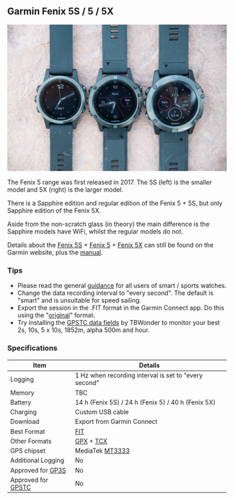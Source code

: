 ## Garmin Fenix 5S / 5 / 5X

![img](img/Garmin-Fenix5-5S-5X.jpg)



The Fenix 5 range was first released in 2017. The 5S (left) is the smaller model and 5X (right) is the larger model.

There is a Sapphire edition and regular edition of the Fenix 5 + 5S, but only Sapphire edition of the Fenix 5X.

Aside from the non-scratch glass (in theory) the main difference is the Sapphire models have WiFi, whilst the regular models do not.

Details about the [Fenix 5S](https://www.garmin.com/en-GB/p/552237) + [Fenix 5](https://www.garmin.com/en-GB/p/552982) + [Fenix 5X](https://www.garmin.com/en-GB/p/560327) can still be found on the Garmin website, plus the [manual](https://www8.garmin.com/manuals/webhelp/fenix5/EN-US/GUID-C8E25FD1-3499-4B5C-B45F-C4BF88283284-homepage.html).



### Tips

- Please read the general [guidance](../../../guidance.md) for all users of smart / sports watches.
- Change the data recording interval to "every second". The default is "smart" and is unsuitable for speed sailing.
- Export the session in the .FIT format in the Garmin Connect app. Do this using the "[original](https://support.garmin.com/en-GB/?faq=W1TvTPW8JZ6LfJSfK512Q8)" format.
- Try installing the [GPSTC data fields](https://www.haigh.id.au/GPSTC.htm) by TBWonder to monitor your best 2s, 10s, 5 x 10s, 1852m, alpha 500m and hour.



### Specifications

| Item                                                       | Details                                                      |
| ---------------------------------------------------------- | ------------------------------------------------------------ |
| Logging                                                    | 1 Hz when recording interval is set to "every second"        |
| Memory                                                     | TBC                                                          |
| Battery                                                    | 14 h (Fenix 5S) / 24 h (Fenix 5) / 40 h (Fenix 5X)           |
| Charging                                                   | Custom USB cable                                             |
| Download                                                   | Export from Garmin Connect |
| Best Format                                                | [FIT](https://developer.garmin.com/fit/protocol/)            |
| Other Formats                                              | [GPX](https://en.wikipedia.org/wiki/GPS_Exchange_Format) + [TCX](https://en.wikipedia.org/wiki/Training_Center_XML)     |
| GPS chipset                                                | MediaTek [MT3333](https://labs.mediatek.com/en/chipset/MT3333) |
| Additional Logging                                         | No                                                           |
| Approved for [GP3S](https://www.gps-speedsurfing.com/)     | No                                                           |
| Approved for [GPSTC](https://www.gpsteamchallenge.com.au/) | No                                                           |
